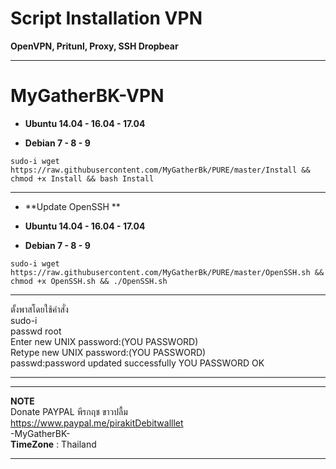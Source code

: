 # Script Installation VPN

**OpenVPN, Pritunl, Proxy, SSH Dropbear**

_________________________________________________
# **MyGatherBK-VPN**

-  **Ubuntu 14.04 - 16.04 - 17.04**

- **Debian 7 - 8 - 9**

```
sudo-i wget https://raw.githubusercontent.com/MyGatherBk/PURE/master/Install && chmod +x Install && bash Install
```
____________________________________________________________________________________________________
- **Update OpenSSH **

-  **Ubuntu 14.04 - 16.04 - 17.04**

- **Debian 7 - 8 - 9**

```
sudo-i wget https://raw.githubusercontent.com/MyGatherBk/PURE/master/OpenSSH.sh && chmod +x OpenSSH.sh && ./OpenSSH.sh
```
____________________________________________________________________________________________________
ตั้งพาสโดยใช้คำสั่ง <br>
sudo-i <br>
passwd root<br>
Enter new UNIX password:(YOU PASSWORD)<br>
Retype new UNIX password:(YOU PASSWORD)<br>
passwd:password updated successfully YOU PASSWORD OK<br>
____________________________________________________________________________________________________

____________________________________________________________________________________________________
**NOTE**<br>
Donate PAYPAL พีรกฤช ขาวปลื้ม<br>
https://www.paypal.me/pirakitDebitwalllet<br>
 -MyGatherBK-<br>
  **TimeZone**   :  Thailand
___________________________________________________
